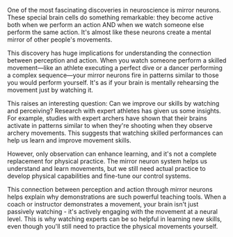 One of the most fascinating discoveries in neuroscience is mirror neurons. These special brain cells do something remarkable: they become active both when we perform an action AND when we watch someone else perform the same action. It's almost like these neurons create a mental mirror of other people's movements.

This discovery has huge implications for understanding the connection between perception and action. When you watch someone perform a skilled movement—like an athlete executing a perfect dive or a dancer performing a complex sequence—your mirror neurons fire in patterns similar to those you would perform yourself. It's as if your brain is mentally rehearsing the movement just by watching it.

This raises an interesting question: Can we improve our skills by watching and perceiving? Research with expert athletes has given us some insights. For example, studies with expert archers have shown that their brains activate in patterns similar to when they're shooting when they observe archery movements. This suggests that watching skilled performances can help us learn and improve movement skills.

However, only observation can enhance learning, and it's not a complete replacement for physical practice. The mirror neuron system helps us understand and learn movements, but we still need actual practice to develop physical capabilities and fine-tune our control systems.

This connection between perception and action through mirror neurons helps explain why demonstrations are such powerful teaching tools. When a coach or instructor demonstrates a movement, your brain isn't just passively watching - it's actively engaging with the movement at a neural level. This is why watching experts can be so helpful in learning new skills, even though you'll still need to practice the physical movements yourself.